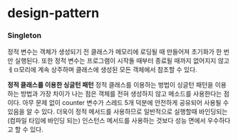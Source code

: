 # design-pattern

### Singleton 
정적 변수는 객체가 생성되기 전 클래스가 메모리에 로딩될 때 만들어져 초기화가 한 번만 실행된다. 또한 정적 변수는 프로그램이 시작돌 때부터 종료될 때까지 없어지지 않고 ㅔㅁ모리에 계속 상주하며 클래스에 생성된 모든 객체에서 참조할 수 있다.

**정적 클래스를 이용한 싱글턴 패턴**
정적 클래스를 이용하는 벙법이 싱글턴 패턴을 이용하는 방법과 가장 차이가 나는 점은 객체를 전혀 생성하지 않고 메소드를 사용한다는 점이다. 아무 문제 없이 counter 변수가 스레드 5개 덕분에 안전하게 공유되어 사용될 수 있음을 알  수 있다. 더욱이 정적 메서드를 사용하므로 일반적으로 실행할때 바인딩되는(컴파일 타임에 바인딩 되는) 인스턴스 메서드를 사용하는 것보다 성능 면에서 우수하다고 할 수 있다.
